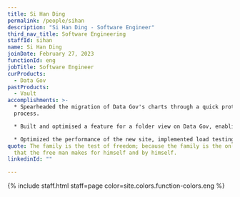 ```yaml
---
title: Si Han Ding
permalink: /people/sihan
description: "Si Han Ding - Software Engineer"
third_nav_title: Software Engineering
staffId: sihan
name: Si Han Ding
joinDate: February 27, 2023
functionId: eng
jobTitle: Software Engineer
curProducts:
  - Data Gov
pastProducts:
  - Vault
accomplishments: >-
  * Spearheaded the migration of Data Gov's charts through a quick prototyping
  process.

  * Built and optimised a feature for a folder view on Data Gov, enabling users to toggle between different resources. 

  * Optimized the performance of the new site, implemented load testing, optimized page load and reduced render time to less than 20% of the original load time for large datasets.
quote: The family is the test of freedom; because the family is the only thing
  that the free man makes for himself and by himself.
linkedinId: ""

---
```


{% include staff.html staff=page color=site.colors.function-colors.eng %}
